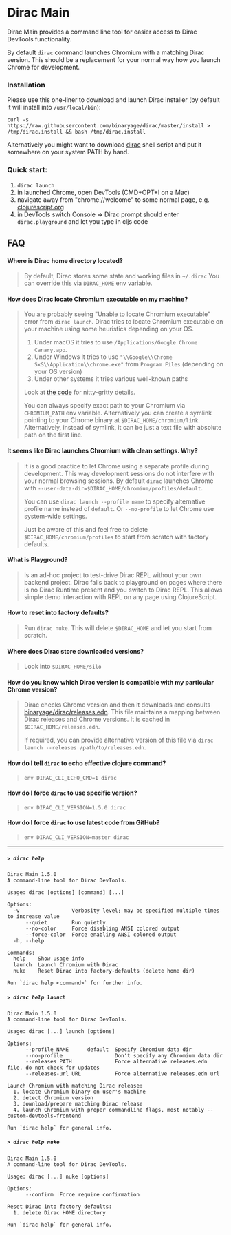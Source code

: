 # Dirac Main

Dirac Main provides a command line tool for easier access to Dirac DevTools functionality.

By default `dirac` command launches Chromium with a matching Dirac version. This should be a replacement for your normal way how you launch Chrome for development.

### Installation

Please use this one-liner to download and launch Dirac installer (by default it will install into `/usr/local/bin`): 

```
curl -s https://raw.githubusercontent.com/binaryage/dirac/master/install > /tmp/dirac.install && bash /tmp/dirac.install
```

Alternatively you might want to download [dirac](https://github.com/binaryage/dirac/blob/master/dirac)
shell script and put it somewhere on your system PATH by hand.

### Quick start:

1. `dirac launch`
2. in launched Chrome, open DevTools (CMD+OPT+I on a Mac)
3. navigate away from "chrome://welcome" to some normal page, e.g. [clojurescript.org](https://clojurescript.org)
4. in DevTools switch Console => Dirac prompt should enter `dirac.playground` and let you type in cljs code

## FAQ

#### Where is Dirac home directory located?

> By default, Dirac stores some state and working files in `~/.dirac`
> You can override this via `DIRAC_HOME` env variable.

#### How does Dirac locate Chromium executable on my machine?

> You are probably seeing "Unable to locate Chromium executable" error from `dirac launch`.
> Dirac tries to locate Chromium executable on your machine using some heuristics depending on your OS.
> 1. Under macOS it tries to use `/Applications/Google Chrome Canary.app`. 
> 2. Under Windows it tries to use `"\\Google\\Chrome SxS\\Application\\chrome.exe"` from `Program Files` (depending on your OS version) 
> 3. Under other systems it tries various well-known paths
> 
> Look at [the code](https://github.com/binaryage/dirac/blob/master/src/home/dirac/home/chromium/scout.clj) for 
> nitty-gritty details.
>
> You can always specify exact path to your Chromium via `CHROMIUM_PATH` env variable. Alternatively you can
> create a symlink pointing to your Chrome binary at `$DIRAC_HOME/chromium/link`. Alternatively, instead of symlink, it can 
> be just a text file with absolute path on the first line.   

#### It seems like Dirac launches Chromium with clean settings. Why?

> It is a good practice to let Chrome using a separate profile during development. 
> This way development sessions do not interfere with your normal browsing sessions. 
> By default `dirac` launches Chrome with `--user-data-dir=$DIRAC_HOME/chromium/profiles/default`.
>  
> You can use `dirac launch --profile name` to specify alternative profile name instead of `default`. 
> Or `--no-profile` to let Chrome use system-wide settings.
> 
> Just be aware of this and feel free to delete `$DIRAC_HOME/chromium/profiles` to start from scratch with factory defaults.

#### What is Playground?

> Is an ad-hoc project to test-drive Dirac REPL without your own backend project.
> Dirac falls back to playground on pages where there is no Dirac Runtime present and you switch to Dirac REPL.
> This allows simple demo interaction with REPL on any page using ClojureScript.

#### How to reset into factory defaults?

> Run `dirac nuke`. This will delete `$DIRAC_HOME` and let you start from scratch.

#### Where does Dirac store downloaded versions?

> Look into `$DIRAC_HOME/silo`

#### How do you know which Dirac version is compatible with my particular Chrome version?

> Dirac checks Chrome version and then it downloads and consults [binaryage/dirac/releases.edn](https://github.com/binaryage/dirac/blob/master/releases.edn). 
> This file maintains a mapping between Dirac releases and Chrome versions. It is cached in `$DIRAC_HOME/releases.edn`.
>
> If required, you can provide alternative version of this file via `dirac launch --releases /path/to/releases.edn`.

#### How do I tell `dirac` to echo effective clojure command?

> `env DIRAC_CLI_ECHO_CMD=1 dirac`

#### How do I force `dirac` to use specific version?

> `env DIRAC_CLI_VERSION=1.5.0 dirac`

#### How do I force `dirac` to use latest code from GitHub?

> `env DIRAC_CLI_VERSION=master dirac`

---

##### `> dirac help`
```
Dirac Main 1.5.0
A command-line tool for Dirac DevTools.

Usage: dirac [options] [command] [...]

Options:
  -v                 Verbosity level; may be specified multiple times to increase value
      --quiet        Run quietly
      --no-color     Force disabling ANSI colored output
      --force-color  Force enabling ANSI colored output
  -h, --help

Commands:
  help    Show usage info
  launch  Launch Chromium with Dirac
  nuke    Reset Dirac into factory-defaults (delete home dir)

Run `dirac help <command>` for further info.

```

##### `> dirac help launch`
```
Dirac Main 1.5.0
A command-line tool for Dirac DevTools.

Usage: dirac [...] launch [options]

Options:
      --profile NAME      default  Specify Chromium data dir
      --no-profile                 Don't specify any Chromium data dir
      --releases PATH              Force alternative releases.edn file, do not check for updates
      --releases-url URL           Force alternative releases.edn url

Launch Chromium with matching Dirac release:
  1. locate Chromium binary on user's machine
  2. detect Chromium version
  3. download/prepare matching Dirac release
  4. launch Chromium with proper commandline flags, most notably --custom-devtools-frontend

Run `dirac help` for general info.
```

##### `> dirac help nuke`
```
Dirac Main 1.5.0
A command-line tool for Dirac DevTools.

Usage: dirac [...] nuke [options]

Options:
      --confirm  Force require confirmation

Reset Dirac into factory defaults:
  1. delete Dirac HOME directory

Run `dirac help` for general info.
```
